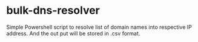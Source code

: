 # bulk-dns-resolver

Simple Powershell script to resolve list of domain names into respective IP address. And the out put will be stored in .csv format.
